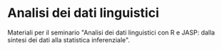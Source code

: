# Analisi dei dati linguistici

Materiali per il seminario "Analisi dei dati linguistici con R e JASP: dalla sintesi dei dati alla statistica inferenziale".
